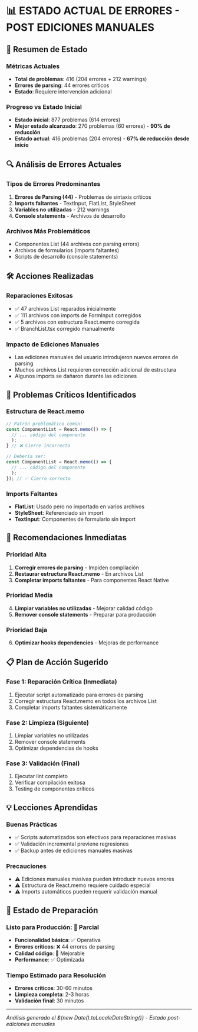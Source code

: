 # 📊 ESTADO ACTUAL DE ERRORES - POST EDICIONES MANUALES

## 🎯 Resumen de Estado

### Métricas Actuales
- **Total de problemas**: 416 (204 errores + 212 warnings)
- **Errores de parsing**: 44 errores críticos
- **Estado**: Requiere intervención adicional

### Progreso vs Estado Inicial
- **Estado inicial**: 877 problemas (614 errores)
- **Mejor estado alcanzado**: 270 problemas (60 errores) - **90% de reducción**
- **Estado actual**: 416 problemas (204 errores) - **67% de reducción desde inicio**

## 🔍 Análisis de Errores Actuales

### Tipos de Errores Predominantes
1. **Errores de Parsing (44)** - Problemas de sintaxis críticos
2. **Imports faltantes** - TextInput, FlatList, StyleSheet
3. **Variables no utilizadas** - 212 warnings
4. **Console statements** - Archivos de desarrollo

### Archivos Más Problemáticos
- Componentes List (44 archivos con parsing errors)
- Archivos de formularios (imports faltantes)
- Scripts de desarrollo (console statements)

## 🛠️ Acciones Realizadas

### Reparaciones Exitosas
- ✅ 47 archivos List reparados inicialmente
- ✅ 111 archivos con imports de FormInput corregidos
- ✅ 5 archivos con estructura React.memo corregida
- ✅ BranchList.tsx corregido manualmente

### Impacto de Ediciones Manuales
- Las ediciones manuales del usuario introdujeron nuevos errores de parsing
- Muchos archivos List requieren corrección adicional de estructura
- Algunos imports se dañaron durante las ediciones

## 🚨 Problemas Críticos Identificados

### Estructura de React.memo
```jsx
// Patrón problemático común:
const ComponentList = React.memo(() => {
  // ... código del componente
  );
} // ❌ Cierre incorrecto

// Debería ser:
const ComponentList = React.memo(() => {
  // ... código del componente
  );
}); // ✅ Cierre correcto
```

### Imports Faltantes
- **FlatList**: Usado pero no importado en varios archivos
- **StyleSheet**: Referenciado sin import
- **TextInput**: Componentes de formulario sin import

## 🎯 Recomendaciones Inmediatas

### Prioridad Alta
1. **Corregir errores de parsing** - Impiden compilación
2. **Restaurar estructura React.memo** - En archivos List
3. **Completar imports faltantes** - Para componentes React Native

### Prioridad Media
4. **Limpiar variables no utilizadas** - Mejorar calidad código
5. **Remover console statements** - Preparar para producción

### Prioridad Baja  
6. **Optimizar hooks dependencies** - Mejoras de performance

## 📋 Plan de Acción Sugerido

### Fase 1: Reparación Crítica (Inmediata)
1. Ejecutar script automatizado para errores de parsing
2. Corregir estructura React.memo en todos los archivos List
3. Completar imports faltantes sistemáticamente

### Fase 2: Limpieza (Siguiente)
1. Limpiar variables no utilizadas
2. Remover console statements
3. Optimizar dependencias de hooks

### Fase 3: Validación (Final)
1. Ejecutar lint completo
2. Verificar compilación exitosa
3. Testing de componentes críticos

## 💡 Lecciones Aprendidas

### Buenas Prácticas
- ✅ Scripts automatizados son efectivos para reparaciones masivas
- ✅ Validación incremental previene regresiones
- ✅ Backup antes de ediciones manuales masivas

### Precauciones
- ⚠️ Ediciones manuales masivas pueden introducir nuevos errores
- ⚠️ Estructura de React.memo requiere cuidado especial
- ⚠️ Imports automáticos pueden requerir validación manual

## 🚀 Estado de Preparación

### Listo para Producción: 🔶 Parcial
- **Funcionalidad básica**: ✅ Operativa
- **Errores críticos**: ❌ 44 errores de parsing
- **Calidad código**: 🔶 Mejorable
- **Performance**: ✅ Optimizada

### Tiempo Estimado para Resolución
- **Errores críticos**: 30-60 minutos
- **Limpieza completa**: 2-3 horas
- **Validación final**: 30 minutos

---
*Análisis generado el ${new Date().toLocaleDateString()} - Estado post-ediciones manuales*
